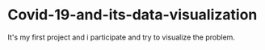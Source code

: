 # Covid-19-and-its-data-visualization
It's my first project and i participate and try to visualize the problem.
